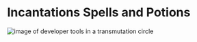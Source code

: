 # Incantations Spells and Potions

![image of developer tools in a transmutation circle](https://res.cloudinary.com/dpc3zrcvs/image/upload/v1651824831/wizards_y3avp2.png)
